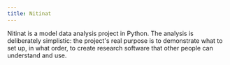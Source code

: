 ```yaml
---
title: Nitinat
---
```


Nitinat is a model data analysis project in Python.
The analysis is deliberately simplistic:
the project's real purpose is to demonstrate what to set up,
in what order,
to create research software that other people can understand and use.
